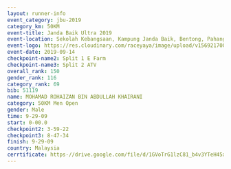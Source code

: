```yaml
---
layout: runner-info 
event_category: jbu-2019 
category_km: 50KM 
event-title: Janda Baik Ultra 2019
event-location: Sekolah Kebangsaan, Kampung Janda Baik, Bentong, Pahang, Malaysia 
event-logo: https://res.cloudinary.com/raceyaya/image/upload/v1569217009/logo/janda-baik_vch1pc.jpg 
event-date: 2019-09-14 
checkpoint-name2: Split 1 E Farm 
checkpoint-name3: Split 2 ATV 
overall_rank: 150
gender_rank: 116
category_rank: 69
bib: 51119
name: MOHAMAD ROHAIZAN BIN ABDULLAH KHAIRANI
category: 50KM Men Open
gender: Male
time: 9-29-09
start: 0-00.0
checkpoint2: 3-59-22
checkpoint3: 8-47-34
finish: 9-29-09
country: Malaysia
cerrtificate: https-//drive.google.com/file/d/1GVoTrG1lzC81_b4v3YTeH45xlso7SL_D/view?usp=sharing
---
```

